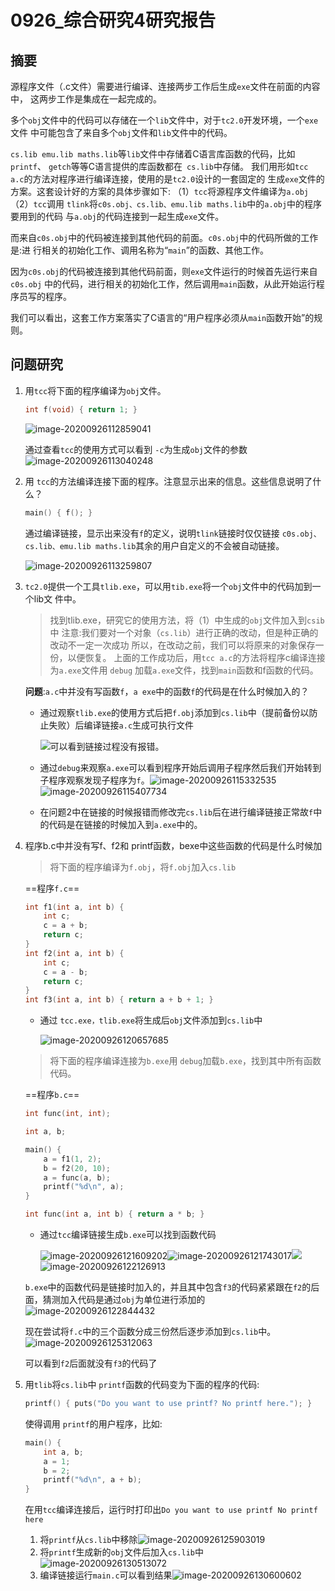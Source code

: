 # 0926_综合研究4研究报告

## 摘要

源程序文件（.c文件）需要进行编译、连接两步工作后生成`exe`文件在前面的内容中，
这两步工作是集成在一起完成的。

多个`obj`文件中的代码可以存储在一个`lib`文件中，对于`tc2.0`开发环境，一个`exe`文件
中可能包含了来自多个`obj`文件和`lib`文件中的代码。

`cs.lib emu.lib maths.lib`等`lib`文件中存储着C语言库函数的代码，比如 `printf`、 `getch`等等C语言提供的库函数都在` cs.lib`中存储。
我们用形如`tcc a.c`的方法对程序进行编译连接，使用的是`tc2.0`设计的一套固定的
生成`exe`文件的方案。这套设计好的方案的具体步骤如下:
（1）`tcc`将源程序文件编译为`a.obj`
（2）`tcc`调用 `tlink`将`c0s.obj、cs.lib、emu.lib maths.lib`中的`a.obj`中的程序要用到的代码
与`a.obj`的代码连接到一起生成`exe`文件。

而来自`c0s.obj`中的代码被连接到其他代码的前面。`c0s.obj`中的代码所做的工作是:进
行相关的初始化工作、调用名称为“`main`”的函数、其他工作。

因为`c0s.obj`的代码被连接到其他代码前面，则`exe`文件运行的时候首先运行来自 `c0s.obj`
中的代码，进行相关的初始化工作，然后调用`main`函数，从此开始运行程序员写的程序。

我们可以看出，这套工作方案落实了C语言的“用户程序必须从`main`函数开始”的规则。



## 问题研究

1. 用`tcc`将下面的程序编译为`obj`文件。

   ```c
   int f(void) { return 1; }
   ```

   ![image-20200926112859041](https://gitee.com/bgst009/markdownPicUrl/raw/master/20200926112859.png)

   通过查看`tcc`的使用方式可以看到 `-c`为生成`obj`文件的参数![image-20200926113040248](https://gitee.com/bgst009/markdownPicUrl/raw/master/20200926113040.png)

2. 用 `tcc`的方法编译连接下面的程序。注意显示出来的信息。这些信息说明了什么？

   ```c
   main() { f(); }
   ```

   通过编译链接，显示出来没有`f`的定义，说明`tlink`链接时仅仅链接 `c0s.obj、cs.lib、emu.lib maths.lib`其余的用户自定义的不会被自动链接。

   ![image-20200926113259807](https://gitee.com/bgst009/markdownPicUrl/raw/master/20200926113259.png)

3. `tc2.0`提供一个工具`tlib.exe`，可以用`tib.exe`将一个`obj`文件中的代码加到一个lib文
   件中。

   > 找到tlib.exe，研究它的使用方法，将（1）中生成的`obj`文件加入到`csib`中
   > 注意:我们要对一个对象（`cs.lib`）进行正确的改动，但是种正确的改动不一定一次成功
   > 所以，在改动之前，我们可以将原来的对象保存一份，以便恢复。
   > 上面的工作成功后，用`tcc a.c`的方法将程序c编译连接为`a.exe`文件用 `debug`
   > 加载`a.exe`文件，找到`main`函数和f函数的代码。

   **问题**:`a.c`中并没有写函数`f`，`a exe`中的函数`f`的代码是在什么时候加入的？

   - 通过观察`tlib.exe`的使用方式后把`f.obj`添加到`cs.lib`中（提前备份以防止失败）后编译链接`a.c`生成可执行文件

     ![](https://gitee.com/bgst009/markdownPicUrl/raw/master/20200926114704.png)可以看到链接过程没有报错。

   - 通过`debug`来观察`a.exe`可以看到程序开始后调用子程序然后我们开始转到子程序观察发现子程序为`f`。![image-20200926115332535](https://gitee.com/bgst009/markdownPicUrl/raw/master/20200926115332.png)![image-20200926115407734](https://gitee.com/bgst009/markdownPicUrl/raw/master/20200926115407.png)

   - 在问题2中在链接的时候报错而修改完`cs.lib`后在进行编译链接正常故`f`中的代码是在链接的时候加入到`a.exe`中的。

4. 程序b.c中并没有写f、f2和 printf函数，bexe中这些函数的代码是什么时候加

   > 将下面的程序编译为`f.obj`，将`f.obj`加入`cs.lib`

   ==程序`f.c`==

   ```c
   int f1(int a, int b) {
       int c;
       c = a + b;
       return c;
   }
   int f2(int a, int b) {
       int c;
       c = a - b;
       return c;
   }
   int f3(int a, int b) { return a + b + 1; }
   ```

   - 通过 `tcc.exe，tlib.exe`将生成后`obj`文件添加到`cs.lib`中

     ![image-20200926120657685](https://gitee.com/bgst009/markdownPicUrl/raw/master/20200926120657.png)

   > 将下面的程序编译连接为`b.exe`用 `debug`加载`b.exe`，找到其中所有函数代码。

   ==程序`b.c`==

   ```c
   int func(int, int);
   
   int a, b;
   
   main() {
       a = f1(1, 2);
       b = f2(20, 10);
       a = func(a, b);
       printf("%d\n", a);
   }
   
   int func(int a, int b) { return a * b; }
   ```

   - 通过`tcc`编译链接生成`b.exe`可以找到函数代码

     ![image-20200926121609202](https://gitee.com/bgst009/markdownPicUrl/raw/master/20200926121609.png)![image-20200926121743017](https://gitee.com/bgst009/markdownPicUrl/raw/master/20200926121743.png)![](https://gitee.com/bgst009/markdownPicUrl/raw/master/20200926122007.png)![image-20200926122126913](https://gitee.com/bgst009/markdownPicUrl/raw/master/20200926122127.png)

   `b.exe`中的函数代码是链接时加入的，并且其中包含`f3`的代码紧紧跟在`f2`的后面，猜测加入代码是通过`obj`为单位进行添加的![image-20200926122844432](https://gitee.com/bgst009/markdownPicUrl/raw/master/20200926122844.png)

   现在尝试将`f.c`中的三个函数分成三份然后逐步添加到`cs.lib`中。![image-20200926125312063](https://gitee.com/bgst009/markdownPicUrl/raw/master/20200926125312.png)

   可以看到`f2`后面就没有`f3`的代码了

5. 用`tlib`将`cs.lib`中 `printf`函数的代码变为下面的程序的代码:

    ```c
   printf() { puts("Do you want to use printf? No printf here."); }
    ```

   使得调用 `printf`的用户程序，比如:

   ```c
   main() {
       int a, b;
       a = 1;
       b = 2;
       printf("%d\n", a + b);
   }
   ```

   在用`tcc`编译连接后，运行时打印出`Do you want to use printf No printf here`

   1. 将`printf`从`cs.lib`中移除![image-20200926125903019](https://gitee.com/bgst009/markdownPicUrl/raw/master/20200926125903.png)
   2. 将`printf`生成新的`obj`文件后加入`cs.lib`中![image-20200926130513072](https://gitee.com/bgst009/markdownPicUrl/raw/master/20200926130513.png)
   3. 编译链接运行`main.c`可以看到结果![image-20200926130600602](https://gitee.com/bgst009/markdownPicUrl/raw/master/20200926130600.png)